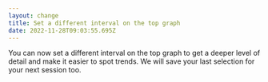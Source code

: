 ```yaml
---
layout: change
title: Set a different interval on the top graph
date: 2022-11-28T09:03:55.695Z
---
```

You can now set a different interval on the top graph to get a deeper level of detail and make it easier to spot trends. We will save your last selection for your next session too.